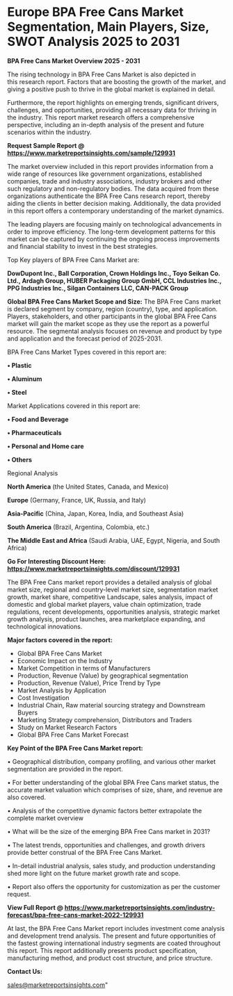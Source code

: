 # Europe BPA Free Cans Market Segmentation, Main Players, Size, SWOT Analysis 2025 to 2031

<Strong> BPA Free Cans Market Overview 2025 - 2031</strong>

The rising technology in BPA Free Cans Market is also depicted in this research report. Factors that are boosting the growth of the market, and giving a positive push to thrive in the global market is explained in detail.

Furthermore, the report highlights on emerging trends, significant drivers, challenges, and opportunities, providing all necessary data for thriving in the industry. This report market research offers a comprehensive perspective, including an in-depth analysis of the present and future scenarios within the industry.

<strong>Request Sample Report @ <a href=https://www.marketreportsinsights.com/sample/129931>https://www.marketreportsinsights.com/sample/129931</a></strong>

The market overview included in this report provides information from a wide range of resources like government organizations, established companies, trade and industry associations, industry brokers and other such regulatory and non-regulatory bodies. The data acquired from these organizations authenticate the BPA Free Cans research report, thereby aiding the clients in better decision making. Additionally, the data provided in this report offers a contemporary understanding of the market dynamics.

The leading players are focusing mainly on technological advancements in order to improve efficiency. The long-term development patterns for this market can be captured by continuing the ongoing process improvements and financial stability to invest in the best strategies.

Top Key players of BPA Free Cans Market are:

<strong>DowDupont Inc., Ball Corporation, Crown Holdings Inc., Toyo Seikan Co. Ltd., Ardagh Group, HUBER Packaging Group GmbH, CCL Industries Inc., PPG Industries Inc., Silgan Containers LLC, CAN-PACK Group</strong>

<strong><b>Global BPA Free Cans Market Scope and Size:</b></strong>
The BPA Free Cans market is declared segment by company, region (country), type, and application. Players, stakeholders, and other participants in the global BPA Free Cans market will gain the market scope as they use the report as a powerful resource. The segmental analysis focuses on revenue and product by type and application and the forecast period of 2025-2031.

BPA Free Cans Market Types covered in this report are:

<strong>• Plastic

• Aluminum

• Steel</strong>

Market Applications covered in this report are:

<strong>• Food and Beverage

• Pharmaceuticals

• Personal and Home care

• Others</strong> 

Regional Analysis

<strong>North America</strong> (the United States, Canada, and Mexico)

<strong>Europe</strong> (Germany, France, UK, Russia, and Italy)

<strong>Asia-Pacific</strong> (China, Japan, Korea, India, and Southeast Asia)

<strong>South America</strong> (Brazil, Argentina, Colombia, etc.)

<strong>The Middle East and Africa</strong> (Saudi Arabia, UAE, Egypt, Nigeria, and South Africa)

<strong>Go For Interesting Discount Here: <a href=https://www.marketreportsinsights.com/discount/129931>https://www.marketreportsinsights.com/discount/129931</a></strong>

The BPA Free Cans market report provides a detailed analysis of global market size, regional and country-level market size, segmentation market growth, market share, competitive Landscape, sales analysis, impact of domestic and global market players, value chain optimization, trade regulations, recent developments, opportunities analysis, strategic market growth analysis, product launches, area marketplace expanding, and technological innovations.

<strong><b>Major factors covered in the report:</b></strong>
<ul>
  <li>Global BPA Free Cans Market </li>
  <li>Economic Impact on the Industry</li>
  <li>Market Competition in terms of Manufacturers</li>
  <li>Production, Revenue (Value) by geographical segmentation</li>
  <li>Production, Revenue (Value), Price Trend by Type</li>
  <li>Market Analysis by Application</li>
  <li>Cost Investigation</li>
  <li>Industrial Chain, Raw material sourcing strategy and Downstream Buyers</li>
  <li>Marketing Strategy comprehension, Distributors and Traders</li>
  <li>Study on Market Research Factors</li>
  <li>Global BPA Free Cans Market Forecast</li>
</ul>

<strong><b>Key Point of the BPA Free Cans Market report:</b></strong>

• Geographical distribution, company profiling, and various other market segmentation are provided in the report.

• For better understanding of the global BPA Free Cans market status, the accurate market valuation which comprises of size, share, and revenue are also covered.

• Analysis of the competitive dynamic factors better extrapolate the complete market overview

• What will be the size of the emerging BPA Free Cans market in 2031?

• The latest trends, opportunities and challenges, and growth drivers provide better construal of the BPA Free Cans Market.

• In-detail industrial analysis, sales study, and production understanding shed more light on the future market growth rate and scope.

• Report also offers the opportunity for customization as per the customer request.

<strong><b>View Full Report @ <a href=https://www.marketreportsinsights.com/industry-forecast/bpa-free-cans-market-2022-129931>https://www.marketreportsinsights.com/industry-forecast/bpa-free-cans-market-2022-129931</a></b></strong>


At last, the BPA Free Cans Market report includes investment come analysis and development trend analysis. The present and future opportunities of the fastest growing international industry segments are coated throughout this report. This report additionally presents product specification, manufacturing method, and product cost structure, and price structure.

<strong>Contact Us:</strong>

sales@marketreportsinsights.com"

